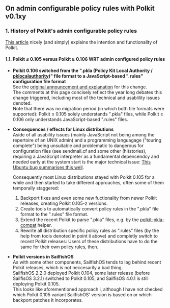 ## On admin configurable policy rules with Polkit v0.1xy
### 1. History of Polkit's admin configurable policy rules
[This article](https://www.admin-magazine.com/Articles/Assigning-Privileges-with-sudo-and-PolicyKit) nicely (and simply) explains the intention and functionality of Polkit.
#### 1.1. Polkit ≤ 0.105 versus Polkit ≥ 0.106 WRT admin configured policy rules
* **Polkit 0.106 switched from the ".pkla (Policy Kit Local Authority / [pklocalauthority](https://linux.die.net/man/8/pklocalauthority))" file format to a JavaScript-based ".rules" configuration file format**<br />
  See the [original announcement and explanation](https://davidz25.blogspot.com/2012/06/authorization-rules-in-polkit.html) for this change.<br />
  The comments at this page concisely reflect the year long debates this change triggered, including most of the technical and usablility issues denoted.<br />
  Note that there was no migration period (in which both file formats were supported): Polkit ≤ 0.105 solely understands ".pkla" files, while Polkit ≥ 0.106 only understands JavaScript-based ".rules" files.
* **Consequences / effects for Linux distributions**<br />
  Aside of all usability issues (mainly JavaScript not being among the repertoire of an UNIX admin) and a programming languagage ("touring complete") being unsuitable and problematic to dangerous for configuration files (see sendmail.cf and some other (hi)stories), requiring a JavaScript interpreter as a fundamental depencendcy and needed early at the system start is the major technical issue: [This Ubuntu bug summarises this well](https://bugs.launchpad.net/ubuntu/+source/policykit-1/+bug/1086783).
  
  Consequently most Linux distributions stayed with Polkit 0.105 for a while and then started to take different approaches, often some of them temporally staggered:
  1. Backport fixes and even some new fuctionality from newer Polkit releases, creating Polkit 0.105-z versions.
  2. Create tools to automatically convert policy rules in the ".pkla" file format to the ".rules" file format.
  3. Extend the recent Polkit to parse ".pkla" files, e.g. by the [polkit-pkla-compat](https://pagure.io/polkit-pkla-compat) helper.
  4. Rewrite all distribution specific policy rules as ".rules" files (by the help from tools denoted in point ii above) and completly switch to recent Polkit releases: Users of these distributions have to do the same for their own policy rules, then.
* **Polkit versions in SailfishOS**<br />
  As with some other components, SailfishOS tends to lag behind recent Polkit releases, which is not neccesarily a bad thing.<br />
  SailfishOS 2.2.0 deployed Polkit 0.104, some later release (before SailfisOS 3.2.1) switched to Polkit 0.105, and SailfisOS 4.0.1 is still deploying Polkit 0.105.<br />
  This looks like aforementioned approach i, although I have not checked which Polkit 0.105 variant SailfishOS' version is based on or which backport patches it incorporates.

